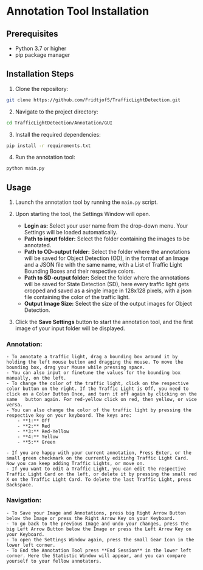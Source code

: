 # Annotation Tool Installation

## Prerequisites
- Python 3.7 or higher
- pip package manager

## Installation Steps

1. Clone the repository:
  ```bash
  git clone https://github.com/FridtjofS/TrafficLightDetection.git
  ```

2. Navigate to the project directory:
  ```bash
  cd TrafficLightDetection/Annotation/GUI
  ```

3. Install the required dependencies:
  ```bash
  pip install -r requirements.txt
  ```

4. Run the annotation tool:
  ```bash
  python main.py
  ```

## Usage

1. Launch the annotation tool by running the `main.py` script.

2. Upon starting the tool, the Settings Window will open.
    - **Login as:** Select your user name from the drop-down menu. Your Settings will be loaded automatically.
    - **Path to input folder:** Select the folder containing the images to be annotated.
    - **Path to OD-output folder:** Select the folder where the annotations will be saved for Object Detection (OD), in the format of an Image and a JSON file with the same name, with a List of Traffic Light  Bounding Boxes and their respective colors.
    - **Path to SD-output folder:** Select the folder where the annotations will be saved for State Detection (SD), here every traffic light gets cropped and saved as a single image in 128x128 pixels, with a json  file containing the color of the traffic light.
    - **Output Image Size:** Select the size of the output images for Object Detection.

3. Click the **Save Settings** button to start the annotation tool, and the first image of your input folder will be displayed.

### Annotation:
    - To annotate a traffic light, drag a bounding box around it by holding the left mouse button and dragging the mouse. To move the bounding box, drag your Mouse while pressing space.
    - You can also input or finetune the values for the bounding box manually, on the left.
    - To change the color of the traffic light, click on the respective color button on the right. If the Traffic Light is Off, you need to click on a Color Button Once, and turn it off again by clicking on the  same   button again. For red-yellow click on red, then yellow, or vice versa.
    - You can also change the color of the traffic light by pressing the respective key on your keyboard. The keys are: 
        - **1:** Off
        - **2:** Red
        - **3:** Red-Yellow
        - **4:** Yellow
        - **5:** Green

    - If you are happy with your current annotation, Press Enter, or the small green checkmark on the currently editinhg Traffic Light Card. Now you can keep adding Traffic Lights, or move on.
    - If you want to edit a Traffic Light, you can edit the respective Traffic Light Card on the left, or delete it by pressing the small red X on the Traffic Light Card. To delete the last Traffic Light, press Backspace.

### Navigation:
    - To Save your Image and Annotations, press big Right Arrow Button below the Image or press the Right Arrow Key on your Keyboard.
    - To go back to the previous Image and undo your changes, press the big Left Arrow Button below the Image or press the Left Arrow Key on your Keyboard.
    - To open the Settings Window again, press the small Gear Icon in the lower left corner.
    - To End the Annotation Tool press **End Session** in the lower left corner. Here the Statistic Window will appear, and you can compare yourself to your fellow annotators.





